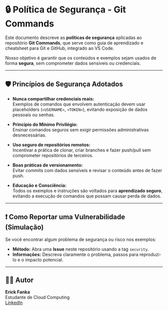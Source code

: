 # 🔒 Política de Segurança - Git Commands

Este documento descreve as **políticas de segurança** aplicadas ao repositório **Git Commands**, que serve como guia de aprendizado e cheatsheet para Git e GitHub, integrado ao VS Code.

Nosso objetivo é garantir que os conteúdos e exemplos sejam usados de forma **segura**, sem comprometer dados sensíveis ou credenciais.

---

## 🛡️ Princípios de Segurança Adotados

- **Nunca compartilhar credenciais reais:**  
  Exemplos de comandos que envolvem autenticação devem usar placeholders (`<USERNAME>`, `<TOKEN>`), evitando exposição de dados pessoais ou senhas.

- **Princípio do Mínimo Privilégio:**  
  Ensinar comandos seguros sem exigir permissões administrativas desnecessárias.

- **Uso seguro de repositórios remotos:**  
  Incentivar a prática de clonar, criar branches e fazer push/pull sem comprometer repositórios de terceiros.

- **Boas práticas de versionamento:**  
  Evitar commits com dados sensíveis e revisar o conteúdo antes de fazer push.

- **Educação e Consciência:**  
  Todos os exemplos e instruções são voltados para **aprendizado seguro**, evitando a execução de comandos que possam causar perda de dados.

---

## ❗ Como Reportar uma Vulnerabilidade (Simulação)

Se você encontrar algum problema de segurança ou risco nos exemplos:

- **Método:** Abra uma **Issue** neste repositório usando a tag `security`.
- **Informações:** Descreva claramente o problema, passos para reproduzi-lo e o impacto potencial.

---

## 👨‍💻 Autor

**Erick Fanka**  
Estudante de Cloud Computing  
[LinkedIn](https://www.linkedin.com/in/erick-fanka)
